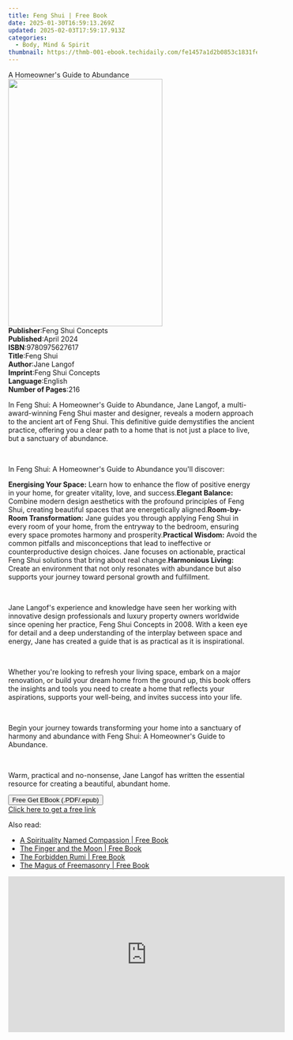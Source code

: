 ```yaml
---
title: Feng Shui | Free Book
date: 2025-01-30T16:59:13.269Z
updated: 2025-02-03T17:59:17.913Z
categories:
  - Body, Mind & Spirit
thumbnail: https://thmb-001-ebook.techidaily.com/fe1457a1d2b0853c1831fe2f7c647a954237883b2038454398e59cb92629833d.jpg
---
```

<main id="book-container">
  <div class="flex flex-col">
    <div class="book-brief flex-1 py-6 px-4 sm:p-6 md:py-10 md:px-8">
      <!-- brief-->
      <div class="book-brief-main">A Homeowner's Guide to Abundance</div>
    </div>
    <div
      class="book-meta-info flex-1 grid gap-4 col-start-1 col-end-3 row-start-1 sm:mb-6 sm:grid-cols-4 lg:gap-6 lg:col-start-2 lg:row-end-6 lg:row-span-6 lg:mb-0"
    >
      <div
        class="book-meta-info-left place-content-center mt-4 p-4 text-sm leading-6 col-start-2 col-span-2 dark:text-slate-400"
      >
        <img
          class="w-full h-500 object-cover rounded-lg sm:h-255 sm:col-span-2 lg:col-span-full"
          src="https://img-001-ebook.techidaily.com/3d774e67ca1d8b9d994743bad142b52b516e7990f10df2fa9dc2a7e9cd66f151.jpg"
          alt=""
          width="312"
          height="500"
        />
      </div>
      <div
        class="book-meta-info-right mt-2 col-start-1 row-start-2 col-span-3 self-center"
      >
        <!-- meta data  -->
        <div class="flex flex-col px-4 md:px-8">
          <div class="flex-1">
            <strong>Publisher</strong>:<span class="px-2"
              >Feng Shui Concepts</span
            >
          </div>
          <div class="flex-1">
            <strong>Published</strong>:<span class="px-2">April 2024</span>
          </div>
          <div class="flex-1">
            <strong>ISBN</strong>:<span class="px-2">9780975627617</span>
          </div>
          <div class="flex-1">
            <strong>Title</strong>:<span class="px-2">Feng Shui</span>
          </div>
          <div class="flex-1">
            <strong>Author</strong>:<span class="px-2">Jane Langof</span>
          </div>
          <div class="flex-1">
            <strong>Imprint</strong>:<span class="px-2"
              >Feng Shui Concepts</span
            >
          </div>
          <div class="flex-1">
            <strong>Language</strong>:<span class="px-2">English</span>
          </div>
          <div class="flex-1">
            <strong>Number of Pages</strong>:<span class="px-2">216</span>
          </div>
        </div>
      </div>
    </div>
    <div class="book-description flex-1 py-6 px-4 sm:p-6 md:py-10 md:px-8">
      <div class="book-description-main">
        <div accordion-content="" id="description">
          <p>
            In Feng Shui: A Homeowner's Guide to Abundance, Jane Langof, a
            multi-award-winning Feng Shui master and designer, reveals a modern
            approach to the ancient art of Feng Shui. This definitive guide
            demystifies the ancient practice, offering you a clear path to a
            home that is not just a place to live, but a sanctuary of abundance.
          </p>
          <p><br /></p>
          <p>In Feng Shui: A Homeowner's Guide to Abundance you'll discover:</p>
          <strong>Energising Your Space:</strong> Learn how to enhance the flow
          of positive energy in your home, for greater vitality, love, and
          success.<strong>Elegant Balance:</strong> Combine modern design
          aesthetics with the profound principles of Feng Shui, creating
          beautiful spaces that are energetically aligned.<strong
            >Room-by-Room Transformation:</strong
          >
          Jane guides you through applying Feng Shui in every room of your home,
          from the entryway to the bedroom, ensuring every space promotes
          harmony and prosperity.<strong>Practical Wisdom:</strong> Avoid the
          common pitfalls and misconceptions that lead to ineffective or
          counterproductive design choices. Jane focuses on actionable,
          practical Feng Shui solutions that bring about real change.<strong
            >Harmonious Living:</strong
          >
          Create an environment that not only resonates with abundance but also
          supports your journey toward personal growth and fulfillment.
          <p><br /></p>
          <p>
            Jane Langof's experience and knowledge have seen her working with
            innovative design professionals and luxury property owners worldwide
            since opening her practice, Feng Shui Concepts in 2008. With a keen
            eye for detail and a deep understanding of the interplay between
            space and energy, Jane has created a guide that is as practical as
            it is inspirational.
          </p>
          <p><br /></p>
          <p>
            Whether you're looking to refresh your living space, embark on a
            major renovation, or build your dream home from the ground up, this
            book offers the insights and tools you need to create a home that
            reflects your aspirations, supports your well-being, and invites
            success into your life.
          </p>
          <p><br /></p>
          <p>
            Begin your journey towards transforming your home into a sanctuary
            of harmony and abundance with Feng Shui: A Homeowner's Guide to
            Abundance.
          </p>
          <p><br /></p>
          <p>
            Warm, practical and no-nonsense, Jane Langof has written the
            essential resource for creating a beautiful, abundant home.
          </p>
        </div>
        <div class="accordion-fader"></div>
      </div>
    </div>
    <div class="book-excerpts flex-1 py-6 px-4 sm:p-6 md:py-10 md:px-8"></div>
    <div
      class="book-about-author flex-1 py-6 px-4 sm:p-6 md:py-10 md:px-8"
    ></div>
    <div class="book-free-get flex-1 py-6 px-4 sm:p-6 md:py-10 md:px-8">
      <button
        id="btn-free-get"
        class="bg-blue-500 hover:bg-blue-700 text-white font-bold py-2 px-4 rounded"
      >
        Free Get EBook (.PDF/.epub)
      </button>
      <div id="countdown-display" class="px-2 text-lg mt-2"></div>
      <a
        id="free-link"
        class="hidden bg-blue-500 hover:bg-blue-700 text-white font-bold py-2 px-4 rounded"
        href="https://www.ebooks.com/en-us/book/211272851/feng-shui/jane-langof/"
        target="_blank"
        >Click here to get a free link</a
      >
    </div>
    <script>
      let countdownTime = 0;
      let countdownInterval = null;
      document
        .getElementById('btn-free-get')
        .addEventListener('click', startCountdown);
      function startCountdown() {
        countdownTime = new Date().getTime() + 60000 * 3;
        countdownInterval = setInterval(updateCountdown, 1000);
        document.getElementById('btn-free-get').disabled = true;
        document
          .getElementById('btn-free-get')
          .classList.add('bg-gray-500', 'cursor-not-allowed');
      }
      function updateCountdown() {
        let currentTime = new Date().getTime();
        let timeLeft = countdownTime - currentTime;
        let secondsLeft = Math.floor(timeLeft / 1000);
        document.getElementById('countdown-display').innerHTML =
          `Remaining time: ${secondsLeft} seconds.`;
        if (secondsLeft <= 0) {
          clearInterval(countdownInterval);
          document.getElementById('btn-free-get').classList.add('hidden');
          document.getElementById('free-link').classList.remove('hidden');
          document.getElementById('countdown-display').innerHTML = '';
        }
      }
    </script>
  </div>
</main>

<ins class="adsbygoogle"
      style="display:block"
      data-ad-client="ca-pub-7571918770474297"
      data-ad-slot="8358498916"
      data-ad-format="auto"
      data-full-width-responsive="true"></ins>
    

<span class="atpl-alsoreadstyle">Also read:</span>
<div><ul>
<li><a href="https://novels-ebooks.techidaily.com/95782280-9781594775291-a-spirituality-named-compassion/"><u>A Spirituality Named Compassion | Free Book</u></a></li>
<li><a href="https://novels-ebooks.techidaily.com/95782282-9781620555361-the-finger-and-the-moon/"><u>The Finger and the Moon | Free Book</u></a></li>
<li><a href="https://novels-ebooks.techidaily.com/95782281-9781594779961-the-forbidden-rumi/"><u>The Forbidden Rumi | Free Book</u></a></li>
<li><a href="https://novels-ebooks.techidaily.com/95782283-9781594776502-the-magus-of-freemasonry/"><u>The Magus of Freemasonry | Free Book</u></a></li>
</ul></div>

<!-- affiliate ads begin -->
<iframe width="560" height="315" src="https://www.youtube.com/embed/YB7Ou4-iKVM?si=7Fq8iUwI8voccMLx" title="YouTube video player" frameborder="0" allow="accelerometer; autoplay; clipboard-write; encrypted-media; gyroscope; picture-in-picture; web-share" referrerpolicy="strict-origin-when-cross-origin" allowfullscreen></iframe>
<!-- affiliate ads end -->

